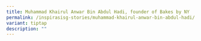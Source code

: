 ```yaml
---
title: Muhammad Khairul Anwar Bin Abdul Hadi, founder of Bakes by NY
permalink: /inspirasisg-stories/muhammad-khairul-anwar-bin-abdul-hadi/
variant: tiptap
description: ""
---
```

